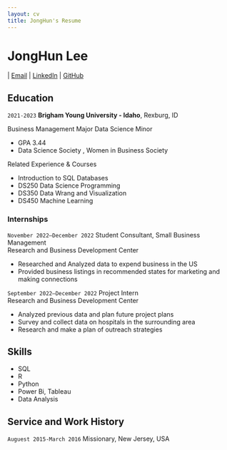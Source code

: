 ```yaml
---
layout: cv
title: JongHun's Resume
---
```

# JongHun Lee


<div id="webaddress">
| <a href="jonghun.lee2023@gmail.com">Email</a>
| <a href="https://www.linkedin.com/in/jonghunlee">LinkedIn</a>
| <a href="https://siwol-archive.github.io/">GitHub</a>
</div>

<!-- https://www.monique.tech/the-art-of-markdown -->

## Education

`2021-2023`
__Brigham Young University - Idaho__, Rexburg, ID

 Business Management Major 
 Data Science Minor
  
- GPA 3.44
- Data Science Society , Women in Business Society

Related Experience & Courses

- Introduction to SQL Databases
- DS250  Data Science Programming
- DS350  Data Wrang and Visualization
- DS450 Machine Learning

### Internships

`November 2022–December 2022`
Student Consultant, Small Business Management	
Research and Business Development Center 

- Researched and Analyzed data to expend business in the US
- Provided business listings in recommended states for marketing and making connections

`September 2022–December 2022`
Project Intern	
Research and Business Development Center  

- Analyzed previous data and plan future project plans
- Survey and collect data on hospitals in the surrounding area
- Research and make a plan of outreach strategies

## Skills 

- SQL
- R
- Python
- Power Bi, Tableau
- Data Analysis

## Service and Work History
`Auguest 2015-March 2016` 
Missionary, New Jersey, USA


<!-- ### Footer

Last updated: July 13 -->


